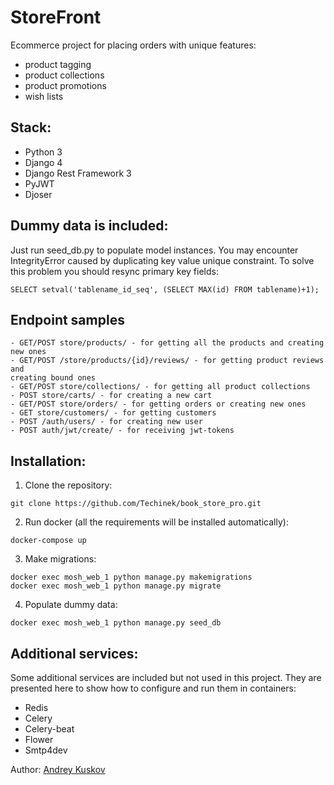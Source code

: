 # StoreFront

Ecommerce project for placing orders with unique features:
- product tagging
- product collections
- product promotions
- wish lists

## Stack:
- Python 3
- Django 4
- Django Rest Framework 3
- PyJWT
- Djoser

## Dummy data is included:
Just run seed_db.py to populate model instances. You may
encounter IntegrityError caused by duplicating key value unique constraint.
To solve this problem you should resync primary key fields:

```SELECT setval('tablename_id_seq', (SELECT MAX(id) FROM tablename)+1);```

## Endpoint samples
```
- GET/POST store/products/ - for getting all the products and creating new ones
- GET/POST /store/products/{id}/reviews/ - for getting product reviews and 
creating bound ones
- GET/POST store/collections/ - for getting all product collections
- POST store/carts/ - for creating a new cart
- GET/POST store/orders/ - for getting orders or creating new ones
- GET store/customers/ - for getting customers
- POST /auth/users/ - for creating new user
- POST auth/jwt/create/ - for receiving jwt-tokens
```

## Installation:
1. Clone the repository:
```
git clone https://github.com/Techinek/book_store_pro.git
```
2. Run docker (all the requirements will be installed automatically):
```
docker-compose up
```
3. Make migrations:
```
docker exec mosh_web_1 python manage.py makemigrations
docker exec mosh_web_1 python manage.py migrate
```
4. Populate dummy data:
```
docker exec mosh_web_1 python manage.py seed_db
```

## Additional services:
Some additional services are included but not used in this project. They are 
presented here to show how to configure and run them in containers:
- Redis
- Celery
- Celery-beat
- Flower
- Smtp4dev

Author: [Andrey Kuskov](https://github.com/Techinek)

